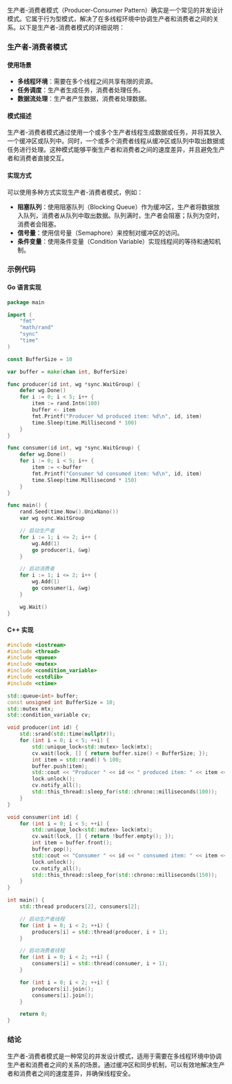 生产者-消费者模式（Producer-Consumer Pattern）确实是一个常见的并发设计模式。它属于行为型模式，解决了在多线程环境中协调生产者和消费者之间的关系。以下是生产者-消费者模式的详细说明：

### 生产者-消费者模式

#### 使用场景
- **多线程环境**：需要在多个线程之间共享有限的资源。
- **任务调度**：生产者生成任务，消费者处理任务。
- **数据流处理**：生产者产生数据，消费者处理数据。

#### 模式描述
生产者-消费者模式通过使用一个或多个生产者线程生成数据或任务，并将其放入一个缓冲区或队列中。同时，一个或多个消费者线程从缓冲区或队列中取出数据或任务进行处理。这种模式能够平衡生产者和消费者之间的速度差异，并且避免生产者和消费者直接交互。

#### 实现方式
可以使用多种方式实现生产者-消费者模式，例如：
- **阻塞队列**：使用阻塞队列（Blocking Queue）作为缓冲区，生产者将数据放入队列，消费者从队列中取出数据。队列满时，生产者会阻塞；队列为空时，消费者会阻塞。
- **信号量**：使用信号量（Semaphore）来控制对缓冲区的访问。
- **条件变量**：使用条件变量（Condition Variable）实现线程间的等待和通知机制。

### 示例代码

#### Go 语言实现

```go
package main

import (
	"fmt"
	"math/rand"
	"sync"
	"time"
)

const BufferSize = 10

var buffer = make(chan int, BufferSize)

func producer(id int, wg *sync.WaitGroup) {
	defer wg.Done()
	for i := 0; i < 5; i++ {
		item := rand.Intn(100)
		buffer <- item
		fmt.Printf("Producer %d produced item: %d\n", id, item)
		time.Sleep(time.Millisecond * 100)
	}
}

func consumer(id int, wg *sync.WaitGroup) {
	defer wg.Done()
	for i := 0; i < 5; i++ {
		item := <-buffer
		fmt.Printf("Consumer %d consumed item: %d\n", id, item)
		time.Sleep(time.Millisecond * 150)
	}
}

func main() {
	rand.Seed(time.Now().UnixNano())
	var wg sync.WaitGroup

	// 启动生产者
	for i := 1; i <= 2; i++ {
		wg.Add(1)
		go producer(i, &wg)
	}

	// 启动消费者
	for i := 1; i <= 2; i++ {
		wg.Add(1)
		go consumer(i, &wg)
	}

	wg.Wait()
}
```

#### C++ 实现

```cpp
#include <iostream>
#include <thread>
#include <queue>
#include <mutex>
#include <condition_variable>
#include <cstdlib>
#include <ctime>

std::queue<int> buffer;
const unsigned int BufferSize = 10;
std::mutex mtx;
std::condition_variable cv;

void producer(int id) {
    std::srand(std::time(nullptr));
    for (int i = 0; i < 5; ++i) {
        std::unique_lock<std::mutex> lock(mtx);
        cv.wait(lock, [] { return buffer.size() < BufferSize; });
        int item = std::rand() % 100;
        buffer.push(item);
        std::cout << "Producer " << id << " produced item: " << item << std::endl;
        lock.unlock();
        cv.notify_all();
        std::this_thread::sleep_for(std::chrono::milliseconds(100));
    }
}

void consumer(int id) {
    for (int i = 0; i < 5; ++i) {
        std::unique_lock<std::mutex> lock(mtx);
        cv.wait(lock, [] { return !buffer.empty(); });
        int item = buffer.front();
        buffer.pop();
        std::cout << "Consumer " << id << " consumed item: " << item << std::endl;
        lock.unlock();
        cv.notify_all();
        std::this_thread::sleep_for(std::chrono::milliseconds(150));
    }
}

int main() {
    std::thread producers[2], consumers[2];

    // 启动生产者线程
    for (int i = 0; i < 2; ++i) {
        producers[i] = std::thread(producer, i + 1);
    }

    // 启动消费者线程
    for (int i = 0; i < 2; ++i) {
        consumers[i] = std::thread(consumer, i + 1);
    }

    for (int i = 0; i < 2; ++i) {
        producers[i].join();
        consumers[i].join();
    }

    return 0;
}
```

### 结论
生产者-消费者模式是一种常见的并发设计模式，适用于需要在多线程环境中协调生产者和消费者之间的关系的场景。通过缓冲区和同步机制，可以有效地解决生产者和消费者之间的速度差异，并确保线程安全。